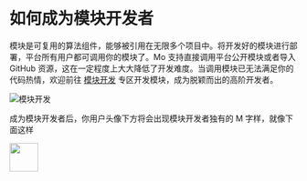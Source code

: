 # 如何成为模块开发者
模块是可复用的算法组件，能够被引用在无限多个项目中。将开发好的模块进行部署，平台所有用户都可调用你的模块了。Mo 支持直接调用平台公开模块或者导入 GitHub 资源，这在一定程度上大大降低了开发难度。当调用模块已无法满足你的代码热情，欢迎前往 [模块开发](http://www.momodel.cn:8899/modules) 专区开发模块，成为脱颖而出的高阶开发者。

![模块开发](https://ws3.sinaimg.cn/large/006tKfTcly1g0iqrn4baij31jq0u046z.jpg)

成为模块开发者后，你用户头像下方将会出现模块开发者独有的 M 字样，就像下面这样

<img src='https://ws2.sinaimg.cn/large/006tNc79gy1g2358b3v47j302u028wef.jpg' width=50>


